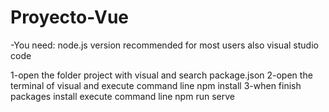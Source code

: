 # Proyecto-Vue
-You need:
node.js version recommended for most users also visual studio code

1-open the folder project with visual and search package.json
2-open the terminal of visual and execute command line npm install
3-when finish packages install execute command line npm run serve
